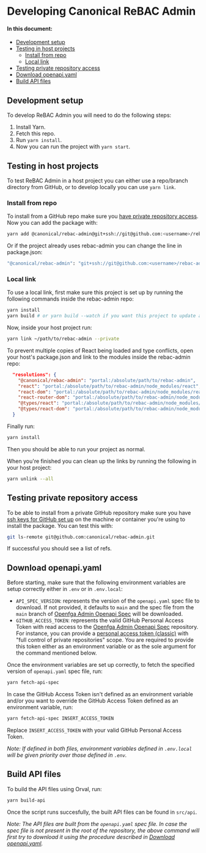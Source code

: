 # Developing Canonical ReBAC Admin

#### In this document:

- [Development setup](#development-setup)
- [Testing in host projects](#testing-in-host-projects)
  - [Install from repo](#install-from-repo)
  - [Local link](#local-link)
- [Testing private repository access](#testing-private-repository-access)
- [Download openapi.yaml](#download-openapiyaml)
- [Build API files](#build-api-files)

## Development setup

To develop ReBAC Admin you will need to do the following steps:

1. Install Yarn.
2. Fetch this repo.
3. Run `yarn install`.
4. Now you can run the project with `yarn start`.

## Testing in host projects

To test ReBAC Admin in a host project you can either use a repo/branch directory
from GitHub, or to develop locally you can use `yarn link`.

### Install from repo

To install from a GitHub repo make sure you [have private repository
access](#testing-private-repository-access). Now you can add the package with:

```bash
yarn add @canonical/rebac-admin@git+ssh://git@github.com:<username>/rebac-admin.git#<branch>
```

Or if the project already uses rebac-admin you can change the line in
package.json:

```bash
"@canonical/rebac-admin": "git+ssh://git@github.com:<username>/rebac-admin.git#<branch>",
```

### Local link

To use a local link, first make sure this project is set up by
running the following commands inside the rebac-admin repo:

```bash
yarn install
yarn build # or yarn build --watch if you want this project to update as you make changes.
```

Now, inside your host project run:

```bash
yarn link ~/path/to/rebac-admin --private
```

To prevent multiple copies of React being loaded and type conflicts, open
your host's package.json and link to the modules inside the rebac-admin repo:

```json
  "resolutions": {
    "@canonical/rebac-admin": "portal:/absolute/path/to/rebac-admin",
    "react": "portal:/absolute/path/to/rebac-admin/node_modules/react",
    "react-dom": "portal:/absolute/path/to/rebac-admin/node_modules/react-dom",
    "react-router-dom": "portal:/absolute/path/to/rebac-admin/node_modules/react-router-dom",
    "@types/react": "portal:/absolute/path/to/rebac-admin/node_modules/@types/react",
    "@types/react-dom": "portal:/absolute/path/to/rebac-admin/node_modules/@types/react-dom"
  }
```

Finally run:

```bash
yarn install
```

Then you should be able to run your project as normal.

When you're finished you can clean up the links by running the following in your
host project:

```bash
yarn unlink --all
```

## Testing private repository access

To be able to install from a private GitHub repository make sure you have
[ssh keys for GitHub set up](https://docs.github.com/en/authentication/connecting-to-github-with-ssh/checking-for-existing-ssh-keys)
on the machine or container you're using to install the
package. You can test this with:

```bash
git ls-remote git@github.com:canonical/rebac-admin.git
```

If successful you should see a list of refs.

## Download openapi.yaml

Before starting, make sure that the following environment variables are setup
correctly either in `.env` or in `.env.local`:

- `API_SPEC_VERSION`: represents the version of the `openapi.yaml` spec file
  to download. If not provided, it defaults to `main` and the spec file from the
  `main` branch of
  [Openfga Admin Openapi Spec](https://github.com/canonical/openfga-admin-openapi-spec/tree/main)
  will be downloaded.
- `GITHUB_ACCESS_TOKEN`: represents the valid GitHub Personal Access Token with
  read access to the
  [Openfga Admin Openapi Spec](https://github.com/canonical/openfga-admin-openapi-spec/)
  repository. For instance, you can provide a
  [personal access token (classic)](https://docs.github.com/en/authentication/keeping-your-account-and-data-secure/managing-your-personal-access-tokens#personal-access-tokens-classic)
  with "full control of private repositories" scope. You are required to provide
  this token either as an environment variable or as the sole argument for the
  command mentioned below.

Once the environment variables are set up correctly, to fetch the specified
version of `openapi.yaml` spec file, run:

```bash
yarn fetch-api-spec
```

In case the GitHub Access Token isn't defined as an environment variable and/or
you want to override the GitHub Access Token defined as an environment variable,
run:

```bash
yarn fetch-api-spec INSERT_ACCESS_TOKEN
```

Replace `INSERT_ACCESS_TOKEN` with your valid GitHub Personal Access Token.

_Note: If defined in both files, environment variables defined in `.env.local`
will be given priority over those defined in `.env`._

## Build API files

To build the API files using Orval, run:

```bash
yarn build-api
```

Once the script runs succesfully, the built API files can be found in `src/api`.

_Note: The API files are built from the `openapi.yaml` spec file. In case the
spec file is not present in the root of the repository, the above command will
first try to download it using the procedure described in
[Download openapi.yaml](#download-openapiyaml)._
